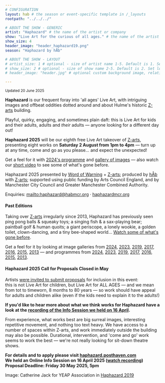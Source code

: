 ```yaml
---
# CONFIGURATION
layout: hab # the season or event-specific template in /_layouts
rootpath: "../../../"

# ABOUT THE SHOW - GENERIC
artist: "Haphazard" # the name of the artist or company
show: "Live Art for the curious of all ages." # the name of the artist or company
show_size: 4
header_image: "header_haphazard19.png"   
season: "Haphazard by hÅb"

# ABOUT THE SHOW - LAYOUT
# artist_size: 1 # optional - size of artist name 1-5. Default is 1. Set longer names to lower values
# show_size: 2 # optional - size of show name 2-5. Default is 2. Set longer names to lower values
# header_image: "header.jpg" # optional custom background image, relative to current page

---         
```

<small>Updated 20 June 2025</small>        
        
**Haphazard** is our frequent foray into 'all ages' Live Art, with intriguing images and offbeat oddities dotted around and about Hulme's historic <a href="https://z-arts.org/about-us" target="_blank">Z-arts</a> building.        
         
Playful, quirky, engaging, and sometimes plain daft: this is Live Art for kids and their adults, adults and *their* adults — anyone looking for a different day out!            

**Haphazard 2025** will be our eighth free Live Art takeover of <a href="https://www.z-arts.org/events/haphazard-2025" target="_blank">Z-arts</a>, presenting eight works on **Saturday 2 August from 1pm to 4pm** — turn up at any time, come and go as you please… and expect the unexpected!        
         
Get a feel for it with [2024's programme](/archive/2024-haphazard/programme) and [gallery of images](/galleries/2024-haphazard) — also watch our <a href="https://youtu.be/sgw9SjPdCw0" target="_blank">short video</a> to see some of what's gone before.         
         
Haphazard 2025 presented by [Word of Warning](/) + <a href="https://z-arts.org" target="_blank">Z-arts</a>; produced by [hÅb](/hab) with <a href="https://z-arts.org" target="_blank">Z-arts</a>; supported using public funding by Arts Council England, and by Manchester City Council and Greater Manchester Combined Authority.         
          
Enquiries: <mailto:haphazard@habmcr.org> · <a href="http://haphazardmcr.org" target="_blank">haphazardmcr.org</a>         
         
#### Past Editions        
Taking over <a href="https://z-arts.org" target="_blank">Z-arts</a> irregularly since 2013, Haphazard has previously seen ping pong balls & squeaky toys; a singing fish & a sax-playing bear; paintball golf & human quoits; a giant periscope, a lonely wookie, a golden toilet, clown-dancing, and a tiny bee-shaped world… <a href="https://youtu.be/sgw9SjPdCw0" target="_blank">Watch some of what's gone before</a>.        
         
Get a feel for it by looking at image galleries from [2024](/galleries/2024-haphazard), [2023](/galleries/2023-haphazard), [2019](/galleries/2019-haphazard), [2017](/galleries/2017-haphazard), [2016](/galleries/2016-haphazard), [2015](/galleries/2015-haphazard), [2013](/galleries//2013-haphazard) — and programmes from [2024](/archive/2024-haphazard/programme), [2023](/archive/2023-haphazard/programme), [2019](/archive/2019-haphazard/programme), [2017](/archive/2017-haphazard/programme), [2016](/archive/2016-haphazard/programme), [2015](/archive/2015-haphazard), [2013](/archive/2013-spring/haphazard).         
         
#### Haphazard 2025 Call for Proposals Closed in May        
Artists <a href="https://haphazard.posthaven.com" target="_blank">were invited to submit proposals</a> for inclusion in this event:<br>this is not Live Art for children, but Live Art for ALL AGES — and we mean from tot to timeworn, 8 months to 80 years — so work should have appeal for adults and children alike (even if the kids need to explain it to the adults!)          
          
**If you'd like to hear more about what we think works for Haphazard have a look at the <a href="https://youtu.be/2PncCQ7-YSs" target="_blank">recording of the Info Session we held on 16 April</a>.**        
          
From experience, what works best are big surreal images, interesting repetitive movement, and nothing too text heavy. We have access to a number of spaces within Z-arts, and work immediately outside the building may also be possible. Durational, intervention, and 'come and go' work seems to work the best — we're not really looking for sit-down theatre shows.        
        
**For details and to apply please visit <a href="https://haphazard.posthaven.com" target="_blank">haphazard.posthaven.com</a><br>We held an Online Info Session on 16 April 2025 (<a href="https://youtu.be/2PncCQ7-YSs" target="_blank">watch recording</a>)<br>Proposal Deadline: Friday 30 May 2025, 5pm**         
          
Image: Catherine Jack for YEAP Association in [Haphazard 2019](/archive/2019-haphazard)
